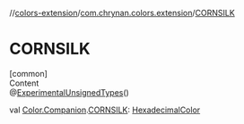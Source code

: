 //[colors-extension](../../index.md)/[com.chrynan.colors.extension](index.md)/[CORNSILK](-c-o-r-n-s-i-l-k.md)



# CORNSILK  
[common]  
Content  
@[ExperimentalUnsignedTypes](https://kotlinlang.org/api/latest/jvm/stdlib/kotlin/-experimental-unsigned-types/index.html)()  
  
val [Color.Companion](../../../colors-core/colors-core/com.chrynan.colors/-color/-companion/index.md).[CORNSILK](-c-o-r-n-s-i-l-k.md): [HexadecimalColor](../../../colors-core/colors-core/com.chrynan.colors/-hexadecimal-color/index.md)  



